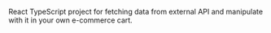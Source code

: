React TypeScript project for fetching data from external API and manipulate with it in your own e-commerce cart.
